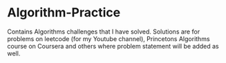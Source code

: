 # Algorithm-Practice
Contains Algorithms challenges that I have solved. Solutions are for problems on leetcode (for my Youtube channel), Princetons Algorithms course on Coursera and others where problem statement will be added as well.

